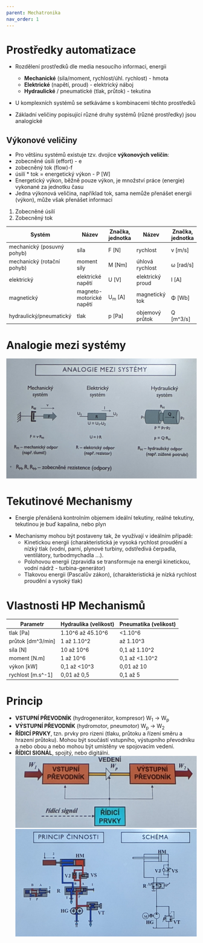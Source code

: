```yaml
---
parent: Mechatronika
nav_order: 1
---
```

# Prostředky automatizace

- Rozdělení prostředků dle media nesoucího informaci, energii
	* **Mechanické** (sila/moment, rychlost/úhl. rychlost) - hmota
	- **Elektrické** (napětí, proud) - elektrický náboj
	- **Hydraulické** / pneumatické (tlak, průtok) - tekutina

- U komplexních systémů se setkáváme s kombinacemi těchto prostředků
- Základní veličiny popisující různé druhy systémů (různé prostředky) jsou analogické

## Výkonové veličiny
- Pro většinu systémů existuje tzv. dvojice **výkonových veličin**:
- zobecněné úsili (effort) - e
- zobecněný tok (flow)-f
- úsilí \* tok = energetický výkon - P [W] 
- Energetický výkon, běžně pouze výkon, je množství práce (energie) vykonané za jednotku času
- Jedna výkonová veličina, například tok, sama nemůže přenášet energii (výkon), může však přenášet informaci

1. Zobecněné úsilí
2. Zobecněný tok

| Systém                     | Název                    | Značka, jednotka  | Název            | Značka, jednotka |
| -------------------------- | ------------------------ | ----------------- | ---------------- | ---------------- |
| mechanický (posuvný pohyb) | síla                     | F [N]             | rychlost         | v [m/s]          |
| mechanický (rotační pohyb) | moment síly              | M [Nm]            | úhlová rychlost  | ω [rad/s]        |
| elektrický                 | elektrické napětí        | U [V]             | elektrický proud | I [A]            |
| magnetický                 | magneto-motorické napětí | U<sub>m</sub> [A] | magnetický tok   | Φ [Wb]           |
| hydraulický/pneumatický    | tlak                     | p [Pa]            | objemový průtok  | Q [m^3/s]        | 

# Analogie mezi systémy 
![](../Photos/PXL_20220916_071534929.jpg)
# Tekutinové Mechanismy
- Energie přenášená kontrolním objemem ideální tekutiny, reálné tekutiny, tekutinou je buď kapalina, nebo plyn
* Mechanismy mohou být postaveny tak, že využívají v ideálním případě: 
	* Kinetickou energii (charakteristická je vysoká rychlost proudění a nízký tlak (vodní, parní, plynové turbiny, odstředivá čerpadla, ventilátory, turbodmychadla ...).
	* Polohovou energii (zpravidla se transformuje na energii kinetickou, vodní nádrž - turbina-generátor)
	* Tlakovou energii (Pascalův zákon), (charakteristická je nízká rychlost proudění a vysoký tlak)

# Vlastnosti HP Mechanismů
| Parametr          | Hydraulika (velikost) | Pneumatika (velikost) |
| ----------------- | --------------------- | --------------------- |
| tlak [Pa]         | 1.10^6 až 45.10^6     | <1.10^6               |
| průtok [dm^3/min] | 1 až 1.10^2           | až 1.10^3             |
| síla [N]          | 10 až 10^6            | 0,1 až 1.10^2         |
| moment [N.m]      | 1 až 10^6             | 0,1 až <1.10^2        |
| výkon [kW]        | 0,1 až <10^3          | 0,01 až 10            |
| rychlost [m.s^-1] | 0,01 až 0,5           | 0,1 až 5              |

# Princip
- **VSTUPNÍ PŘEVODNÍK** (hydrogenerátor, kompresor) W<sub>1</sub> → W<sub>p</sub>
- **VÝSTUPNÍ PŘEVODNÍK** (hydromotor, pneumotor) W<sub>p</sub> → W<sub>2</sub>
- **ŘÍDICÍ PRVKY**, tzn. prvky pro rizeni (tlaku, průtoku a řízení směru a hrazení průtoku). Mohou být součástí vstupního, výstupního převodníku a nebo obou a nebo mohou být umístěny ve spojovacím vedení.
- **ŘÍDICI SIGNÁL**, spojitý, nebo digitálni.
![](../Photos/PXL_20220916_072916904.jpg)
![](../Photos/PXL_20220916_073124077.jpg)
